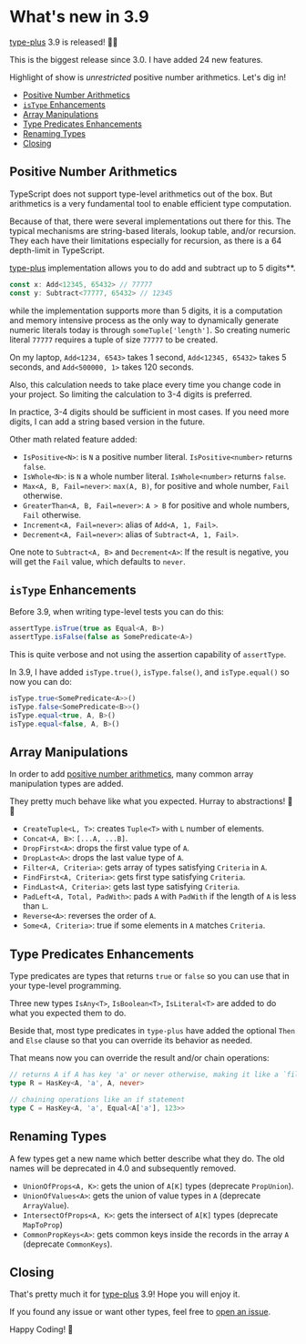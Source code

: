 # What's new in 3.9 <!-- omit in toc -->

[type-plus][type-plus] 3.9 is released! 🎉🎉

This is the biggest release since 3.0. I have added 24 new features.

Highlight of show is *unrestricted* positive number arithmetics.
Let's dig in!

- [Positive Number Arithmetics](#positive-number-arithmetics)
- [`isType` Enhancements](#istype-enhancements)
- [Array Manipulations](#array-manipulations)
- [Type Predicates Enhancements](#type-predicates-enhancements)
- [Renaming Types](#renaming-types)
- [Closing](#closing)

## Positive Number Arithmetics

TypeScript does not support type-level arithmetics out of the box.
But arithmetics is a very fundamental tool to enable efficient type computation.

Because of that, there were several implementations out there for this.
The typical mechanisms are string-based literals, lookup table, and/or recursion.
They each have their limitations especially for recursion,
as there is a 64 depth-limit in TypeScript.

[type-plus][type-plus] implementation allows you to do add and subtract up to 5 digits**.

```ts
const x: Add<12345, 65432> // 77777
const y: Subtract<77777, 65432> // 12345
```

while the implementation supports more than 5 digits,
it is a computation and memory intensive process as the only way to dynamically generate numeric literals today is through `someTuple['length']`.
So creating numeric literal `77777` requires a tuple of size `77777` to be created.

On my laptop, `Add<1234, 6543>` takes 1 second,
`Add<12345, 65432>` takes 5 seconds, and `Add<500000, 1>` takes 120 seconds.

Also, this calculation needs to take place every time you change code in your project.
So limiting the calculation to 3-4 digits is preferred.

In practice, 3-4 digits should be sufficient in most cases.
If you need more digits, I can add a string based version in the future.

Other math related feature added:

- `IsPositive<N>`: is `N` a positive number literal. `IsPositive<number>` returns `false`.
- `IsWhole<N>`: is `N` a whole number literal. `IsWhole<number>` returns `false`.
- `Max<A, B, Fail=never>`: `max(A, B)`, for positive and whole number, `Fail` otherwise.
- `GreaterThan<A, B, Fail=never>`: `A > B` for positive and whole numbers, `Fail` otherwise.
- `Increment<A, Fail=never>`: alias of `Add<A, 1, Fail>`.
- `Decrement<A, Fail=never>`: alias of `Subtract<A, 1, Fail>`.

One note to `Subtract<A, B>` and `Decrement<A>`:
If the result is negative, you will get the `Fail` value, which defaults to `never`.

## `isType` Enhancements

Before 3.9, when writing type-level tests you can do this:

```ts
assertType.isTrue(true as Equal<A, B>)
assertType.isFalse(false as SomePredicate<A>)
```

This is quite verbose and not using the assertion capability of `assertType`.

In 3.9, I have added `isType.true()`, `isType.false()`, and `isType.equal()` so now you can do:

```ts
isType.true<SomePredicate<A>>()
isType.false<SomePredicate<B>>()
isType.equal<true, A, B>()
isType.equal<false, A, B>()
```

## Array Manipulations

In order to add [positive number arithmetics](#positive-number-arithmetics),
many common array manipulation types are added.

They pretty much behave like what you expected. Hurray to abstractions! 👏👏

- `CreateTuple<L, T>`: creates `Tuple<T>` with `L` number of elements.
- `Concat<A, B>`: `[...A, ...B]`.
- `DropFirst<A>`: drops the first value type of `A`.
- `DropLast<A>`: drops the last value type of `A`.
- `Filter<A, Criteria>`: gets array of types satisfying `Criteria` in `A`.
- `FindFirst<A, Criteria>`: gets first type satisfying `Criteria`.
- `FindLast<A, Criteria>`: gets last type satisfying `Criteria`.
- `PadLeft<A, Total, PadWith>`: pads `A` with `PadWith` if the length of `A` is less than `L`.
- `Reverse<A>`: reverses the order of `A`.
- `Some<A, Criteria>`: true if some elements in `A` matches `Criteria`.

## Type Predicates Enhancements

Type predicates are types that returns `true` or `false` so you can use that in your type-level programming.

Three new types `IsAny<T>`, `IsBoolean<T>`, `IsLiteral<T>` are added to do what you expected them to do.

Beside that, most type predicates in `type-plus` have added the optional `Then` and `Else` clause so that you can override its behavior as needed.

That means now you can override the result and/or chain operations:

```ts
// returns A if A has key 'a' or never otherwise, making it like a `filter`.
type R = HasKey<A, 'a', A, never>

// chaining operations like an if statement
type C = HasKey<A, 'a', Equal<A['a'], 123>>
```

## Renaming Types

A few types get a new name which better describe what they do.
The old names will be deprecated in 4.0 and subsequently removed.

- `UnionOfProps<A, K>`: gets the union of `A[K]` types (deprecate `PropUnion`).
- `UnionOfValues<A>`: gets the union of value types in `A` (deprecate `ArrayValue`).
- `IntersectOfProps<A, K>`: gets the intersect of `A[K]` types (deprecate `MapToProp`)
- `CommonPropKeys<A>`: gets common keys inside the records in the array `A` (deprecate `CommonKeys`).

## Closing

That's pretty much it for [type-plus][type-plus] 3.9!
Hope you will enjoy it.

If you found any issue or want other types,
feel free to [open an issue](https://github.com/unional/type-plus/issues).

Happy Coding! 🌷

[type-plus]: https://github.com/unional/type-plus
